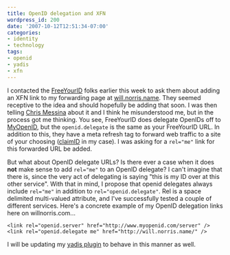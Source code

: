 ```yaml
---
title: OpenID delegation and XFN
wordpress_id: 200
date: '2007-10-12T12:51:34-07:00'
categories:
- identity
- technology
tags:
- openid
- yadis
- xfn
---
```

I contacted the [FreeYourID][] folks earlier this week to ask them about adding an XFN link to my forwarding page at
[will.norris.name][].  They seemed receptive to the idea and should hopefully be adding that soon.  I was then telling
[Chris Messina][] about it and I think he misunderstood me, but in the process got me thinking.  You see, FreeYourID
does delegate OpenIDs off to [MyOpenID][], but the `openid.delegate` is the same as your FreeYourID URL.  In addition to
this, they have a meta refresh tag to forward web traffic to a site of your choosing ([claimID][] in my case).  I was
asking for a `rel="me"` link for this forwarded URL be added.

But what about OpenID delegate URLs?  Is there ever a case when it does **not** make sense to add `rel="me"` to an
OpenID delegate?  I can't imagine that there is, since the very act of delegating is saying "this is my ID over at this
other service".  With that in mind, I propose that openid delegates always include `rel="me"` in addition to
`rel="openid.delegate"`.  Rel is a space delimited multi-valued attribute, and I've successfully tested a couple of
different services.  Here's a concrete example of my OpenID delegation links here on willnorris.com...

    <link rel="openid.server" href="http://www.myopenid.com/server" />
    <link rel="openid.delegate me" href="http://will.norris.name/" />

I will be updating my [yadis plugin][] to behave in this manner as well.

[FreeYourID]: http://freeyourid.com/
[will.norris.name]: http://will.norris.name/
[Chris Messina]: http://factoryjoe.com/blog/
[MyOpenID]: http://myopenid.com/
[claimID]: http://claimid.com/willnorris
[yadis plugin]: /projects/wp-yadis/
